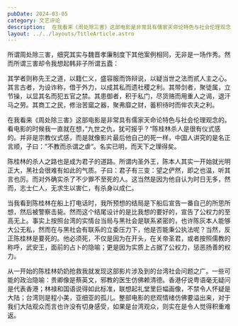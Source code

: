 ```yaml
---
pubDate: 2024-03-05
category: 文艺评论
description:  在我看来《周处除三害》这部电影是非常具有儒家天命论特色与社会伦理观念的。
layout: ../../layouts/TitleArticle.astro
---
```


所谓周处除三害，细究其实与魏晋孝廉制度下其他案例相同，无非是一场作秀。然而所谓三害却令我想起韩非子所谓五蠹：

>
其学者则称先王之道，以籍仁义，盛容服而饰辩说，以疑当世之法而贰人主之心。其言古者，为设诈称，借于外力，以成其私而遗社稷之利。其带剑者，聚徒属，立节操，以显其名而犯五官之禁。其患御者，积于私门，尽货赂而用重人之谒，退汗马之劳。其商工之民，修治苦窳之器，聚弗靡之财，蓄积待时而侔农夫之利。

在我看来《周处除三害》这部电影是非常具有儒家天命论特色与社会伦理观念的。看电影的时候我一直就在想，”九世之仇，犹可报乎？“陈桂林杀人是很有仪式感的。并非是宗教仪式感，而是就像影片最后他自己的死一样，中国人讲究的是名正言顺，子曰：”不教而杀谓之虐“。名实已明，而天下之理得矣。

陈桂林的杀人之路也是成为君子的道路。所谓内圣外王，陈本人其实一开始就光明正大，黑社会很难有如此的气质。子曰：君子有三变：望之俨然，即之也温，听其言也厉。而对外确实杀了不少罪不至死的人。这当然是因为他自认为时日无多，然而，志士仁人，无求生以害仁，有杀身以成仁。

当我看到陈桂林在船上打电话时，我所预想的结局是下船后宣告一番自己的所思所想，然后被警察击毙。然而这个结尾设计的是比我想的要好的，宣告了公权力的至高无上。事实上按照台湾的实情台当局与黑社会是联系紧密的，也许陈灰本人能够大公无私，然而在与黑社会有联系的立委压力下，他是否能秉公执法呢？当然，反正陈桂林是要死的。他必须死，不仅是因为在开头，在关帝圣君，或者按照儒教的称呼，武安王，面前的占卜的隐喻；更是因为实质上占据了公权力，惩恶扬善的权力。

从一开始的陈桂林奶奶抢救我就发现这部影片涉及到的台湾社会问题之广。一些可能的政治隐喻：贵卿像是蔡英文，邪教的医生仿佛赖清德。香港仔说粤语毫无疑问是代表香港；林禄和国语说得如此标准，联想起礼堂里巨幅画像，不禁令人怀疑是大陆；台湾则是程小美，亚细亚的孤儿。整部电影的悲观情绪仿佛要溢出来，对于我们大陆观众而言也许没有切身感受，如果是台湾观众，则实在是令人觉得积重难返。
